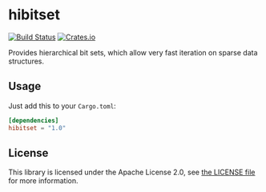 # hibitset
[![Build Status](https://travis-ci.org/slide-rs/hibitset.svg)](https://travis-ci.org/slide-rs/hibitset)
[![Crates.io](https://img.shields.io/crates/v/hibitset.svg?maxAge=2592000)](https://crates.io/crates/hibitset)

Provides hierarchical bit sets, which allow very fast iteration on
sparse data structures.

## Usage

Just add this to your `Cargo.toml`:

```toml
[dependencies]
hibitset = "1.0"
```

## License

This library is licensed under the Apache License 2.0,
see [the LICENSE file][li] for more information.

[li]: LICENSE
